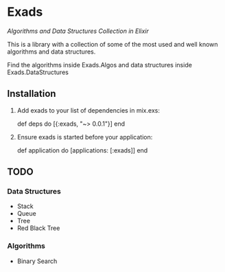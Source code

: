 # Exads

*Algorithms and Data Structures Collection in Elixir*

This is a library with a collection of some of the most used and well known
algorithms and data structures. 

Find the algorithms inside Exads.Algos and data structures inside 
Exads.DataStructures

## Installation

  1. Add exads to your list of dependencies in mix.exs:

        def deps do
          [{:exads, "~> 0.0.1"}]
        end

  2. Ensure exads is started before your application:

        def application do
          [applications: [:exads]]
        end

## TODO

### Data Structures
+ Stack
+ Queue
+ Tree
+ Red Black Tree

### Algorithms
+ Binary Search
